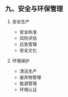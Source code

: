 ## 九、安全与环保管理

1. 安全生产

   - 安全标准
   - 风险评估
   - 应急管理
   - 安全文化

2. 环境保护
   - 清洁生产
   - 废弃物管理
   - 能源管理
   - 环境认证
